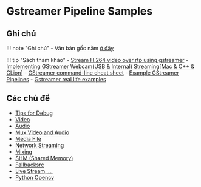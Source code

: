 # Gstreamer Pipeline Samples

## Ghi chú

!!! note "Ghi chú"
    - Văn bản gốc nằm [ở đây](https://gist.github.com/liviaerxin/bb34725037fd04afa76ef9252c2ee875#receive-h264-rtp-streamdesktop-host)

!!! tip "Sách tham khảo"
    - [Stream H.264 video over rtp using gstreamer](https://stackoverflow.com/questions/17313985/stream-h-264-video-over-rtp-using-gstreamer)
    - [Implementing GStreamer Webcam(USB & Internal) Streaming[Mac & C++ & CLion]](https://medium.com/lifesjourneythroughalens/implementing-gstreamer-webcam-usb-internal-streaming-mac-c-clion-76de0fdb8b34)
    - [GStreamer command-line cheat sheet](https://github.com/matthew1000/gstreamer-cheat-sheet)
    - [Example GStreamer Pipelines](http://labs.isee.biz/index.php/Example_GStreamer_Pipelines#Decode_Audio_Files)
    - [Gstreamer real life examples](http://4youngpadawans.com/gstreamer-real-life-examples/)

## Các chủ đề

- [Tips for Debug](gstreamer-pipeline-samples-tips-for-debug.md)
- [Video](gstreamer-pipeline-samples-video.md)
- [Audio](gstreamer-pipeline-samples-audio.md)
- [Mux Video and Audio](gstreamer-pipeline-samples-mux-video-and-audio.md)
- [Media File](gstreamer-pipeline-samples-media-file.md)
- [Network Streaming](gstreamer-pipeline-samples-network-streaming.md)
- [Mixing](gstreamer-pipeline-samples-mixing.md)
- [SHM (Shared Memory)](gstreamer-pipeline-samples-shm.md)
- [Fallbacksrc](gstreamer-pipeline-samples-fallbacksrc.md)
- [Live Stream, ...](gstreamer-pipeline-samples-live-stream.md)
- [Python Opencv](gstreamer-pipeline-samples-python-opencv.md)